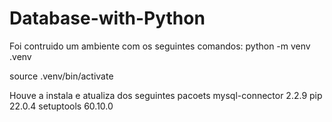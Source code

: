 # Database-with-Python    
Foi contruido um ambiente com os seguintes comandos:
 python -m venv .venv
 
  source .venv/bin/activate  
    
  
  Houve  a instala e atualiza dos seguintes pacoets 
  mysql-connector 2.2.9
pip             22.0.4
setuptools      60.10.0
